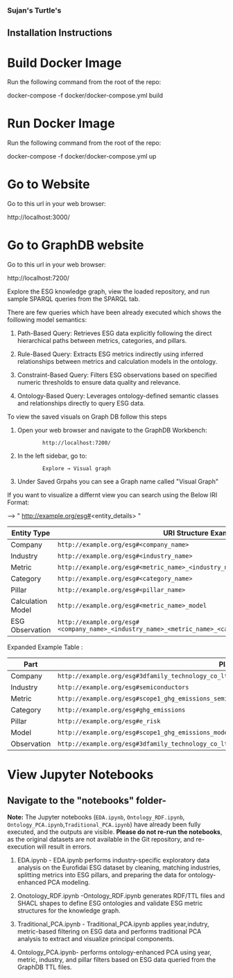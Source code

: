 
### Sujan's Turtle's

## Installation Instructions

# Build Docker Image

Run the following command from the root of the repo:

docker-compose -f docker/docker-compose.yml build

# Run Docker Image

Run the following command from the root of the repo:

docker-compose -f docker/docker-compose.yml up

# Go to Website

Go to this url in your web browser:

http://localhost:3000/

# Go to GraphDB website

Go to this url in your web browser:

http://localhost:7200/

Explore the ESG knowledge graph, view the loaded repository, and run sample SPARQL queries from the SPARQL tab.

There are few queries which have been already executed which  shows the foillowing model semantics:

1) 	Path-Based Query: Retrieves ESG data explicitly following the direct hierarchical paths between metrics, categories, and pillars.

2)  Rule-Based Query: Extracts ESG metrics indirectly using inferred relationships between metrics and calculation models in the ontology.

3)  Constraint-Based Query: Filters ESG observations based on specified numeric thresholds to ensure data quality and relevance.

4)  Ontology-Based Query: Leverages ontology-defined semantic classes and relationships directly to query ESG data.

To view the saved visuals on Graph DB follow this steps


1) Open your web browser and navigate to the GraphDB Workbench:

               http://localhost:7200/

2) In the left sidebar, go to:

               Explore → Visual graph

3) Under Saved Grpahs you can see a Graph name called "Visual Graph"

If you want to visualize a differnt view you can search using the Below IRI Format:

-->   " http://example.org/esg#<entity_details> "

| **Entity Type**     | **URI Structure Example**                                                                                  |
|---------------------|-------------------------------------------------------------------------------------------------------------|
| Company             | `http://example.org/esg#<company_name>`                                                                     |
| Industry            | `http://example.org/esg#<industry_name>`                                                                    |
| Metric              | `http://example.org/esg#<metric_name>_<industry_name>`                                                       |
| Category            | `http://example.org/esg#<category_name>`                                                                    |
| Pillar              | `http://example.org/esg#<pillar_name>`                                                                      |
| Calculation Model   | `http://example.org/esg#<metric_name>_model`                                                                 |
| ESG Observation     | `http://example.org/esg#<company_name>_<industry_name>_<metric_name>_<category_name>_<pillar_name>_<year>`    |

Expanded Example Table :

| **Part**        | **Placeholder Example**                                      |
|-----------------|---------------------------------------------------------------|
| Company         | `http://example.org/esg#3dfamily_technology_co_ltd`            |
| Industry        | `http://example.org/esg#semiconductors`                       |
| Metric          | `http://example.org/esg#scope1_ghg_emissions_semiconductors`   |
| Category        | `http://example.org/esg#ghg_emissions`                        |
| Pillar          | `http://example.org/esg#e_risk`                                |
| Model           | `http://example.org/esg#scope1_ghg_emissions_model`            |
| Observation     | `http://example.org/esg#3dfamily_technology_co_ltd_semiconductors_scope1_ghg_emissions_ghg_emissions_e_risk_2021` |


# View Jupyter Notebooks

## Navigate to the "notebooks" folder-

**Note:** The Jupyter notebooks (`EDA.ipynb`, `Ontology_RDF.ipynb`, `Ontology_PCA.ipynb`,`Traditional_PCA.ipynb`) have already been fully executed, and the outputs are visible. **Please do not re-run the notebooks**, as the original datasets are not available in the Git repository, and re-execution will result in errors.

1) EDA.ipynb - EDA.ipynb performs industry-specific exploratory data analysis on the Eurofidai ESG dataset by cleaning, matching industries, splitting metrics into ESG pillars, and preparing the data for ontology-enhanced PCA modeling.

2) Onotology_RDF.ipynb -Ontology_RDF.ipynb generates RDF/TTL files and SHACL shapes to define ESG ontologies and validate ESG metric structures for the knowledge graph.

3) Traditional_PCA.ipynb - Traditional_PCA.ipynb applies year,indutry, metric-based filtering on ESG data and performs traditional PCA analysis to extract and visualize principal components.

4) Ontology_PCA.ipynb- performs ontology-enhanced PCA using year, metric, industry, and pillar filters based on ESG data queried from the GraphDB TTL files.